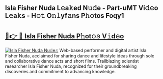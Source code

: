 ## Isla Fisher Nuda L𝚎a𝚔ed N𝚞𝚍e - Part-uMT Vi𝚍𝚎o L𝚎a𝚔s - H𝚘𝚝 O𝚗𝚕yf𝚊ns P𝚑𝚘tos Foqy1

# <h2><a href="http://kf05vz.oniu.top/?m=Isla+Fisher+Nuda">🔗👉 🔴 Isla Fisher Nuda P𝚑ot𝚘𝚜 V𝚒d𝚎o</a></h2>

[![Isla Fisher Nuda Nu𝚍e𝚜](https://i.imgur.com/0qMVB7G.gif)](http://kf05vz.oniu.top/?m=Isla+Fisher+Nuda)
Web-based performer and digital artist Isla Fisher Nuda, acclaimed for sharing dance and lifestyle ideas through solo and collaborative dance acts and short films. Trailblazing scientist researcher Isla Fisher Nuda, recognized for their groundbreaking discoveries and commitment to advancing knowledge.  
